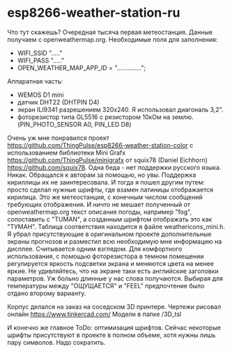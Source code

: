 # esp8266-weather-station-ru
Что тут скажешь? Очередная тысяча первая метеостанция.
Данные получаем с openweathermap.org. 
Необходимые поля для заполнения:

- WIFI_SSID "....."
- WIFI_PASS "....."
- OPEN_WEATHER_MAP_APP_ID = "..............";

Аппаратная часть:
- WEMOS D1 mini
- датчик DHT22 (DHTPIN D4)
- экран ILI9341 разрешением 320х240. Я использовал диагональ 3,2".
- фоторезистор типа GL5516 с резистором 10кОм на землю. (PIN_PHOTO_SENSOR A0, PIN_LED D8)


Очень уж мне понравился проект https://github.com/ThingPulse/esp8266-weather-station-color 
с использованием библиотеки Mini Grafx https://github.com/ThingPulse/minigrafx от squix78 (Daniel Eichhorn) https://github.com/squix78.
Одна беда - нет поддержки русского языка. Никак. Обращался к авторам за помощью, но увы. Поддержка кириллицы их не заинтересовала.
И тогда я пошел другим путем: просто сделал нужные шрифты, где взамен латиницы отображается кирилица. 
Это же метеостанция, с конечным числом сообщений требующих отображения. И ничто не мешает полученный от openweathermap.org текст описания погоды, например "fog", сопоставить с "TUMAN", а созданным шрифтом отображать это как "ТУМАН".
Таблица соответствия находится в файле weathericons_mini.h.
Я убрал присутствующие в оригинальном проекте дополнительные экраны прогнозов и разместил всю необходимую мне информацию на дисплее. 
Считывается одним взглядом.
Для комфортного использования, с помощью фоторезистора в темном помещении регулируется яркость подсветки экрана и меняются цвета на менее яркие.
Не удивляйтесь, что на экране таки есть английские заголовки параметров. Уж больно длинные у нас слова получаются. Выбирая для температуры между "ОЩУЩАЕТСЯ" и "FEEL" предпочтение было отдано второму варианту.

Корпус делался на заказ на соседском 3D принтере. 
Чертежи рисовал онлайн https://www.tinkercad.com/
Модели в папке /3D_tsl

И конечно же главное ToDo: оптимизация шрифтов. Сейчас некоторые шрифты присутствуют в проекте в полном объеме, хотя нужны лишь пару символов. Надо сократить.
